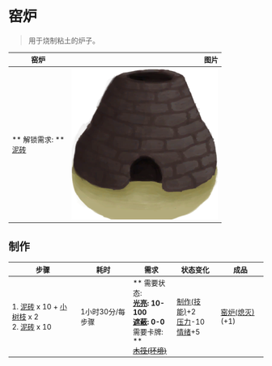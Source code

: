 # 窑炉  
> 用于烧制粘土的炉子。  
  
  窑炉  |   图片   
 ----  |  ----:   
 ** 解锁需求: **<br>[泥砖](MudBrick.md)  |  <img decoding="async" src="Sprite/Kiln.png" href="a.md" style="max-width:300px;max-height:300px;">   
  
## 制作  
步骤  |  耗时  |  需求  |  状态变化  |  成品  
----  |  ----  |  ----  |  ----  |  ----  
1. [泥砖](MudBrick.md) x 10 + [小树枝](Sticks.md) x 2<br>2. [泥砖](MudBrick.md) x 10  |  1小时30分/每步骤  |  ** 需要状态: **<br>[光亮](Light.md): 10-100<br>[遮蔽](Sheltered.md): 0-0<br>** 需要卡牌: **<br>~~[木筏(环境)](Env_Raft.md)~~  |  [制作(技能)](Skill_Crafting.md)+2<br>[压力](Stress.md)-10<br>[情绪](Morale.md)+5  |  [窑炉(熄灭)](KilnExtinguished.md)(+1)  


<script>document.title="窑炉 - 卡牌生存百科 Card Survival Wiki";</script>